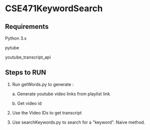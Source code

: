 # CSE471KeywordSearch

## Requirements 
Python 3.x

pytube 

youtube_transcript_api


## Steps to RUN

1. Run getWords.py to generate : 
  
    a. Generate youtube video links from playlist link 
    
    b. Get video id 
    
2. Use the Video IDs to get transcript 

3. Use searchKeywords.py to search for a "keyword". Naive method. 
